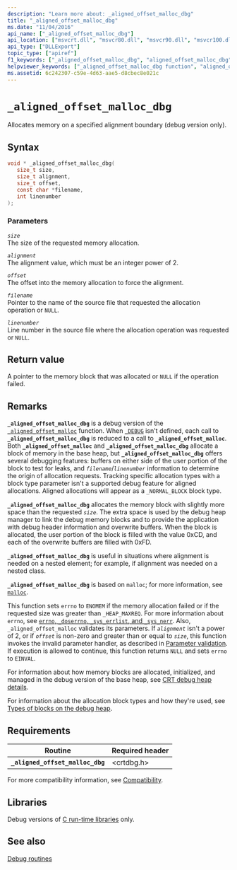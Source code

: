 ```yaml
---
description: "Learn more about: _aligned_offset_malloc_dbg"
title: "_aligned_offset_malloc_dbg"
ms.date: "11/04/2016"
api_name: ["_aligned_offset_malloc_dbg"]
api_location: ["msvcrt.dll", "msvcr80.dll", "msvcr90.dll", "msvcr100.dll", "msvcr100_clr0400.dll", "msvcr110.dll", "msvcr110_clr0400.dll", "msvcr120.dll", "msvcr120_clr0400.dll", "ucrtbase.dll"]
api_type: ["DLLExport"]
topic_type: ["apiref"]
f1_keywords: ["_aligned_offset_malloc_dbg", "aligned_offset_malloc_dbg"]
helpviewer_keywords: ["_aligned_offset_malloc_dbg function", "aligned_offset_malloc_dbg function"]
ms.assetid: 6c242307-c59e-4d63-aae5-d8cbec8e021c
---
```

# `_aligned_offset_malloc_dbg`

Allocates memory on a specified alignment boundary (debug version only).

## Syntax

```C
void * _aligned_offset_malloc_dbg(
   size_t size,
   size_t alignment,
   size_t offset,
   const char *filename,
   int linenumber
);
```

### Parameters

*`size`*\
The size of the requested memory allocation.

*`alignment`*\
The alignment value, which must be an integer power of 2.

*`offset`*\
The offset into the memory allocation to force the alignment.

*`filename`*\
Pointer to the name of the source file that requested the allocation operation or `NULL`.

*`linenumber`*\
Line number in the source file where the allocation operation was requested or `NULL`.

## Return value

A pointer to the memory block that was allocated or `NULL` if the operation failed.

## Remarks

**`_aligned_offset_malloc_dbg`** is a debug version of the [`_aligned_offset_malloc`](aligned-offset-malloc.md) function. When [`_DEBUG`](../debug.md) isn't defined, each call to **`_aligned_offset_malloc_dbg`** is reduced to a call to **`_aligned_offset_malloc`**. Both **`_aligned_offset_malloc`** and **`_aligned_offset_malloc_dbg`** allocate a block of memory in the base heap, but **`_aligned_offset_malloc_dbg`** offers several debugging features: buffers on either side of the user portion of the block to test for leaks, and *`filename`*/*`linenumber`* information to determine the origin of allocation requests. Tracking specific allocation types with a block type parameter isn't a supported debug feature for aligned allocations. Aligned allocations will appear as a `_NORMAL_BLOCK` block type.

**`_aligned_offset_malloc_dbg`** allocates the memory block with slightly more space than the requested *`size`*. The extra space is used by the debug heap manager to link the debug memory blocks and to provide the application with debug header information and overwrite buffers. When the block is allocated, the user portion of the block is filled with the value 0xCD, and each of the overwrite buffers are filled with 0xFD.

**`_aligned_offset_malloc_dbg`** is useful in situations where alignment is needed on a nested element; for example, if alignment was needed on a nested class.

**`_aligned_offset_malloc_dbg`** is based on `malloc`; for more information, see [`malloc`](malloc.md).

This function sets `errno` to `ENOMEM` if the memory allocation failed or if the requested size was greater than `_HEAP_MAXREQ`. For more information about `errno`, see [`errno`, `_doserrno`, `_sys_errlist`, and `_sys_nerr`](../errno-doserrno-sys-errlist-and-sys-nerr.md). Also, `_aligned_offset_malloc` validates its parameters. If *`alignment`* isn't a power of 2, or if *`offset`* is non-zero and greater than or equal to *`size`*, this function invokes the invalid parameter handler, as described in [Parameter validation](../parameter-validation.md). If execution is allowed to continue, this function returns `NULL` and sets `errno` to `EINVAL`.

For information about how memory blocks are allocated, initialized, and managed in the debug version of the base heap, see [CRT debug heap details](/visualstudio/debugger/crt-debug-heap-details).

For information about the allocation block types and how they're used, see [Types of blocks on the debug heap](/visualstudio/debugger/crt-debug-heap-details).

## Requirements

| Routine | Required header |
|---|---|
| **`_aligned_offset_malloc_dbg`** | \<crtdbg.h> |

For more compatibility information, see [Compatibility](../compatibility.md).

## Libraries

Debug versions of [C run-time libraries](../crt-library-features.md) only.

## See also

[Debug routines](../debug-routines.md)
